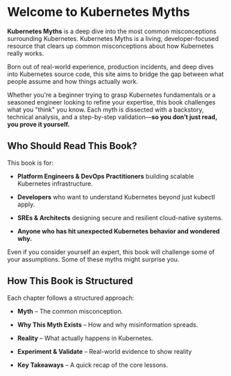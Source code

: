 

# Welcome to Kubernetes Myths 

**Kubernetes Myths** is a deep dive into the most common misconceptions surrounding Kubernetes. Kubernetes Myths is a living, developer-focused resource that clears up common misconceptions about how Kubernetes really works.

Born out of real-world experience, production incidents, and deep dives into Kubernetes source code, this site aims to bridge the gap between what people assume and how things actually work.

Whether you're a beginner trying to grasp Kubernetes fundamentals or a seasoned engineer looking to refine your expertise, this book challenges what you "think" you know. Each myth is dissected with a backstory, technical analysis, and a step-by-step validation—**so you don’t just read, you prove it yourself.**

## Who Should Read This Book?

This book is for:

- **Platform Engineers & DevOps Practitioners** building scalable Kubernetes infrastructure.

- **Developers** who want to understand Kubernetes beyond just kubectl apply.

- **SREs & Architects** designing secure and resilient cloud-native systems.

- **Anyone who has hit unexpected Kubernetes behavior and wondered why.**

Even if you consider yourself an expert, this book will challenge some of your assumptions. Some of these myths might surprise you.

## How This Book is Structured

Each chapter follows a structured approach:

- **Myth** – The common misconception.

- **Why This Myth Exists** – How and why misinformation spreads.

- **Reality** – What actually happens in Kubernetes.

- **Experiment & Validate** –  Real-world evidence to show reality

- **Key Takeaways** – A quick recap of the core lessons.